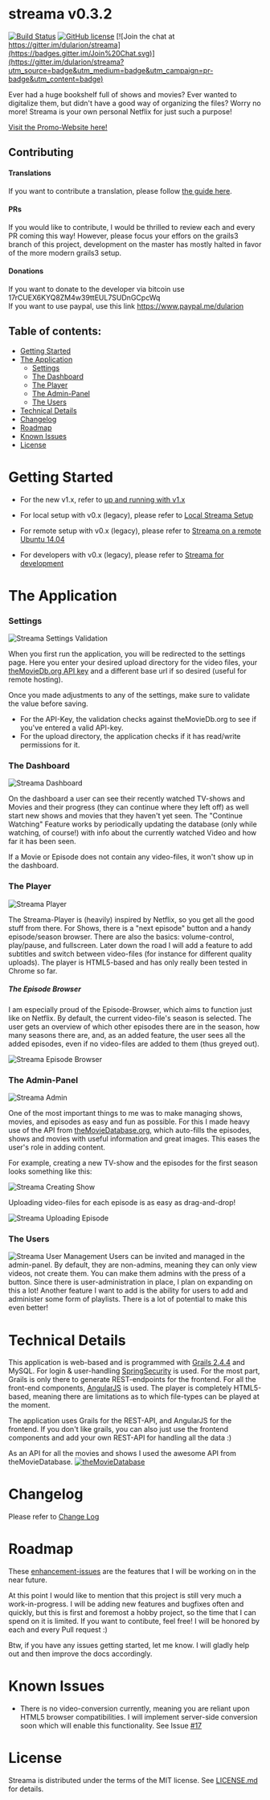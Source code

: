 # streama v0.3.2


[![Build Status](https://travis-ci.org/dularion/streama.svg?branch=master)](https://travis-ci.org/dularion/streama) [![GitHub license](https://img.shields.io/github/license/mashape/apistatus.svg)](https://github.com/dularion/streama/blob/master/LICENSE.md) [![Join the chat at https://gitter.im/dularion/streama](https://badges.gitter.im/Join%20Chat.svg)](https://gitter.im/dularion/streama?utm_source=badge&utm_medium=badge&utm_campaign=pr-badge&utm_content=badge)

Ever had a huge bookshelf full of shows and movies? Ever wanted to digitalize them, but didn't have a good way of organizing the files? Worry no more! Streama is your own personal Netflix for just such a purpose!

[Visit the Promo-Website here!](http://dularion.github.io/streama/)


## Contributing
#### Translations
If you want to contribute a translation, please follow [the guide here](https://github.com/dularion/streama/wiki/Translating-the-app). 

#### PRs
If you would like to contribute, I would be thrilled to review each and every PR coming this way! However, please focus your effors on the grails3 branch of this project, development on the master has mostly halted in favor of the more modern grails3 setup. 

#### Donations
If you want to donate to the developer via bitcoin use 17rCUEX6KYQ8ZM4w39ttEUL7SUDnGCpcWq  
If you want to use paypal, use this link https://www.paypal.me/dularion


## Table of contents:
- [Getting Started](#getting-started)
- [The Application](#the-application)
  - [Settings](#settings)
  - [The Dashboard](#the-dashboard)
  - [The Player](#the-player)
  - [The Admin-Panel](#the-admin-panel)
  - [The Users](#the-users) 
- [Technical Details](#technical-details)
- [Changelog](#changelog)
- [Roadmap](#roadmap)
- [Known Issues](#known-issues)
- [License](#license)

# Getting Started
- For the new v1.x, refer to [up and running with v1.x](https://github.com/dularion/streama/wiki/BETA--Streama-v1)

- For local setup with v0.x (legacy), please refer to [Local Streama Setup](https://github.com/dularion/streama/wiki/Local-Streama-Setup)
- For remote setup with v0.x (legacy), please refer to [Streama on a remote Ubuntu 14.04](https://github.com/dularion/streama/wiki/Setup-Streama-on-Ubuntu-14.04)
- For developers with v0.x (legacy), please refer to [Streama for development](https://github.com/dularion/streama/wiki/Set-Up-Streama-for-Development)

# The Application

### Settings
![Streama Settings Validation](http://i.imgur.com/oEMXLPk.gif)

When you first run the application, you will be redirected to the settings page. Here you enter your desired upload directory for the video files, your [theMovieDb.org API key](https://www.themoviedb.org/documentation/api) and a different base url if so desired (useful for remote hosting).

Once you made adjustments to any of the settings, make sure to validate the value before saving.
- For the API-Key, the validation checks against theMovieDb.org to see if you've entered a valid API-key.
- For the upload directory, the application checks if it has read/write permissions for it.

### The Dashboard
![Streama Dashboard](http://new.tinygrab.com/d9072ef564654c6e245c442e9c7d95facd4b738538.png)

On the dashboard a user can see their recently watched TV-shows and Movies and their progress (they can continue where they left off) as well start new shows and movies that they haven't yet seen. The "Continue Watching" Feature works by periodically updating the database (only while watching, of course!) with info about the currently watched Video and how far it has been seen.

If a Movie or Episode does not contain any video-files, it won't show up in the dashboard.

### The Player
![Streama Player](http://new.tinygrab.com/d9072ef56407e5d1ac40fab040aedc398a9abb3609.png)

The Streama-Player is (heavily) inspired by Netflix, so you get all the good stuff from there. For Shows, there is a "next episode" button and a handy episode/season browser. There are also the basics: volume-control, play/pause, and fullscreen. 
Later down the road I will add a feature to add subtitles and switch between video-files (for instance for different quality uploads). 
The player is HTML5-based and has only really been tested in Chrome so far.

##### The Episode Browser
I am especially proud of the Episode-Browser, which aims to function just like on Netflix. By default, the current video-file's season is selected. The user gets an overview of which other episodes there are in the season, how many seasons there are, and, as an added feature, the user sees all the added episodes, even if no video-files are added to them (thus greyed out).

![Streama Episode Browser](http://i.imgur.com/MLE6TpH.gif)

### The Admin-Panel
![Streama Admin](http://new.tinygrab.com/d9072ef56484ebb444cc2fc7bc11f18e9f1706f68f.png)

One of the most important things to me was to make managing shows, movies, and episodes as easy and fun as possible. For this I made heavy use of the API from [theMovieDatabase.org](https://www.themoviedb.org/), which auto-fills the episodes, shows and movies with useful information and great images. This eases the user's role in adding content.

For example, creating a new TV-show and the episodes for the first season looks something like this:

![Streama Creating Show](http://i.imgur.com/TLptKdp.gif)

Uploading video-files for each episode is as easy as drag-and-drop!

![Streama Uploading Episode](http://i.imgur.com/StgES0S.gif)

### The Users
![Streama User Management](http://new.tinygrab.com/d9072ef564717c22dde948c726144b1b707a607adc.png)
Users can be invited and managed in the admin-panel. By default, they are non-admins, meaning they can only view videos, not create them. You can make them admins with the press of a button. Since there is user-administration in place, I plan on expanding on this a lot! Another feature I want to add is the ability for users to add and administer some form of playlists. There is a lot of potential to make this even better!

# Technical Details
This application is web-based and is programmed with [Grails 2.4.4](https://grails.org/) and MySQL. For login & user-handling [SpringSecurity](http://projects.spring.io/spring-security/) is used. For the most part, Grails is only there to generate REST-endpoints for the frontend. For all the front-end components, [AngularJS](https://angularjs.org/) is used. The player is completely HTML5-based, meaning there are limitations as to which file-types can be played at the moment.

The application uses Grails for the REST-API, and AngularJS for the frontend. If you don't like grails, you can also just use the frontend components and add your own REST-API for handling all the data :)

As an API for all the movies and shows I used the awesome API from theMovieDatabase.
[![theMovieDatabase](https://d3a8mw37cqal2z.cloudfront.net/images/header_v2.png)](https://www.themoviedb.org/documentation/api)

# Changelog
Please refer to [Change Log](https://github.com/dularion/streama/blob/master/CHANGELOG.md)

# Roadmap
These [enhancement-issues](https://github.com/dularion/streama/issues?q=is%3Aopen+is%3Aissue+label%3Aenhancement) are the features that I will be working on in the near future.

At this point I would like to mention that this project is still very much a work-in-progress. I will be adding new features and bugfixes often and quickly, but this is first and foremost a hobby project, so the time that I can spend on it is limited. If you want to contibute, feel free! I will be honored by each and every Pull request :)

Btw, if you have any issues getting started, let me know. I will gladly help out and then improve the docs accordingly. 

# Known Issues
- There is no video-conversion currently, meaning you are reliant upon HTML5 browser compatibilities. I will implement server-side conversion soon which will enable this functionality. See Issue [#17](https://github.com/dularion/streama/issues/17)

# License
Streama is distributed under the terms of the MIT license.
See [LICENSE.md](https://github.com/dularion/streama/blob/master/LICENSE.md) for details.

